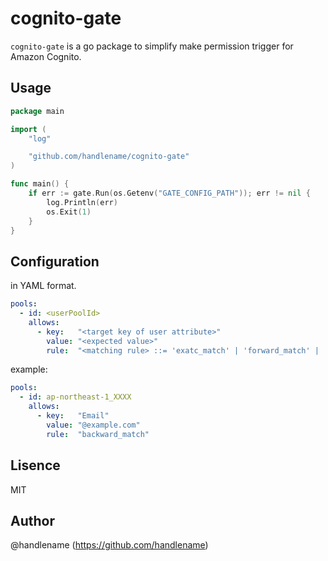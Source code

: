 # cognito-gate

`cognito-gate` is a go package to simplify make permission trigger for Amazon Cognito.

## Usage

```go
package main

import (
    "log"

    "github.com/handlename/cognito-gate"
)

func main() {
    if err := gate.Run(os.Getenv("GATE_CONFIG_PATH")); err != nil {
        log.Println(err)
        os.Exit(1)
    }
}
```

## Configuration

in YAML format.

```yaml
pools:
  - id: <userPoolId>
    allows:
      - key:   "<target key of user attribute>"
        value: "<expected value>"
        rule:  "<matching rule> ::= 'exatc_match' | 'forward_match' | 'backward_match'"
```

example:

```yaml
pools:
  - id: ap-northeast-1_XXXX
    allows:
      - key:   "Email"
        value: "@example.com"
        rule:  "backward_match"
```

## Lisence

MIT

## Author

@handlename (https://github.com/handlename)
